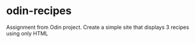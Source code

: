 # odin-recipes

Assignment from Odin project. Create a simple site that displays 3 recipes using only HTML